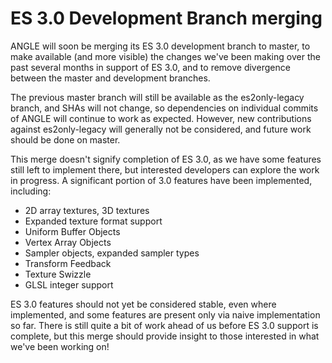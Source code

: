 # ES 3.0 Development Branch merging

ANGLE will soon be merging its ES 3.0 development branch to master, to make
available (and more visible) the changes we've been making over the past several
months in support of ES 3.0, and to remove divergence between the master and
development branches.

The previous master branch will still be available as the es2only-legacy branch,
and SHAs will not change, so dependencies on individual commits of ANGLE will
continue to work as expected. However, new contributions against es2only-legacy
will generally not be considered, and future work should be done on master.

This merge doesn't signify completion of ES 3.0, as we have some features still
left to implement there, but interested developers can explore the work in
progress. A significant portion of 3.0 features have been implemented,
including:
* 2D array textures, 3D textures
* Expanded texture format support
* Uniform Buffer Objects
* Vertex Array Objects
* Sampler objects, expanded sampler types
* Transform Feedback
* Texture Swizzle
* GLSL integer support

ES 3.0 features should not yet be considered stable, even where implemented, and
some features are present only via naive implementation so far. There is still
quite a bit of work ahead of us before ES 3.0 support is complete, but this
merge should provide insight to those interested in what we've been working on!
